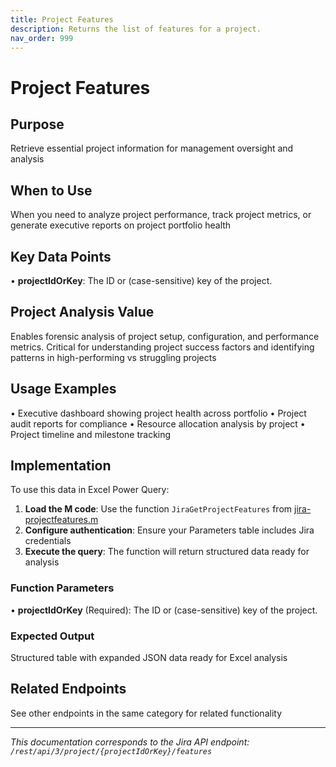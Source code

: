 ```yaml
---
title: Project Features
description: Returns the list of features for a project.
nav_order: 999
---
```


# Project Features

## Purpose
Retrieve essential project information for management oversight and analysis

## When to Use
When you need to analyze project performance, track project metrics, or generate executive reports on project portfolio health

## Key Data Points
• **projectIdOrKey**: The ID or (case-sensitive) key of the project.

## Project Analysis Value
Enables forensic analysis of project setup, configuration, and performance metrics. Critical for understanding project success factors and identifying patterns in high-performing vs struggling projects

## Usage Examples
• Executive dashboard showing project health across portfolio
• Project audit reports for compliance
• Resource allocation analysis by project
• Project timeline and milestone tracking

## Implementation
To use this data in Excel Power Query:

1. **Load the M code**: Use the function `JiraGetProjectFeatures` from [jira-projectfeatures.m](../assets/jira-projectfeatures.m)
2. **Configure authentication**: Ensure your Parameters table includes Jira credentials
3. **Execute the query**: The function will return structured data ready for analysis

### Function Parameters
• **projectIdOrKey** (Required): The ID or (case-sensitive) key of the project.

### Expected Output
Structured table with expanded JSON data ready for Excel analysis

## Related Endpoints
See other endpoints in the same category for related functionality

---
*This documentation corresponds to the Jira API endpoint: `/rest/api/3/project/{projectIdOrKey}/features`*
